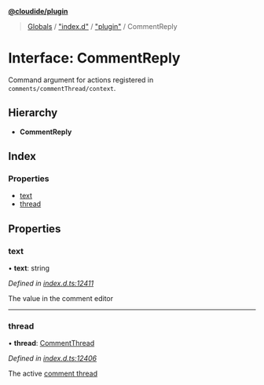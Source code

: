 **[@cloudide/plugin](../README.md)**

> [Globals](../README.md) / ["index.d"](../modules/_index_d_.md) / ["plugin"](../modules/_index_d_._plugin_.md) / CommentReply

# Interface: CommentReply

Command argument for actions registered in `comments/commentThread/context`.

## Hierarchy

* **CommentReply**

## Index

### Properties

* [text](_index_d_._plugin_.commentreply.md#text)
* [thread](_index_d_._plugin_.commentreply.md#thread)

## Properties

### text

•  **text**: string

*Defined in [index.d.ts:12411](https://github.com/shuyaqian/cloudide-plugin-api/blob/6d83fa1/index.d.ts#L12411)*

The value in the comment editor

___

### thread

•  **thread**: [CommentThread](_index_d_._plugin_.commentthread.md)

*Defined in [index.d.ts:12406](https://github.com/shuyaqian/cloudide-plugin-api/blob/6d83fa1/index.d.ts#L12406)*

The active [comment thread](#CommentThread)
